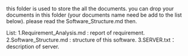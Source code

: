 this folder is used to store the all the documents.
you can drop your documents in this folder (your documents name need be add to the list below).
please read the Software_Structure.md then.

List:
1.Requirement_Analysis.md : report of requirement.
2.Software_Structure.md : structure of this software.
3.SERVER.txt：description of server.

